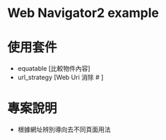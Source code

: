 # Web Navigator2 example

# 使用套件

- equatable [比較物件內容]
- url_strategy [Web Uri 消除 # ]

# 專案說明

- 根據網址辨別導向去不同頁面用法
